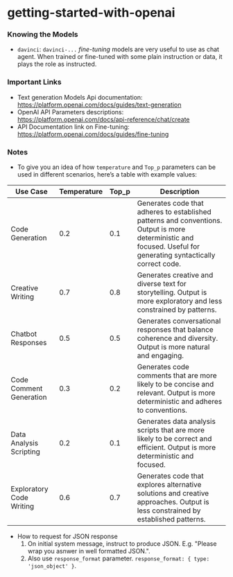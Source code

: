 # getting-started-with-openai

### Knowing the Models
* `davinci`: `davinci-...` *fine-tuning* models are very useful to use as chat agent. When trained or fine-tuned with some plain instruction or data, it plays the role as instructed.

### Important Links
* Text generation Models Api documentation: https://platform.openai.com/docs/guides/text-generation
* OpenAI API Parameters descriptions: https://platform.openai.com/docs/api-reference/chat/create
* API Documentation link on Fine-tuning: https://platform.openai.com/docs/guides/fine-tuning


### Notes
* To give you an idea of how `temperature` and `Top_p` parameters can be used in different scenarios, here’s a table with example values:

| Use Case |	Temperature |	Top_p |	Description
|---|--|--|--|
| Code Generation |	0.2 |	0.1 |	Generates code that adheres to established patterns and conventions. Output is more deterministic and focused. Useful for generating syntactically correct code.|
|Creative Writing |	0.7 |	0.8 |	Generates creative and diverse text for storytelling. Output is more exploratory and less constrained by patterns.|
|Chatbot Responses |	0.5 |	0.5 |	Generates conversational responses that balance coherence and diversity. Output is more natural and engaging.|
|Code Comment Generation |	0.3 |	0.2 |	Generates code comments that are more likely to be concise and relevant. Output is more deterministic and adheres to conventions.|
|Data Analysis Scripting |	0.2 |	0.1 |	Generates data analysis scripts that are more likely to be correct and efficient. Output is more deterministic and focused.|
|Exploratory Code Writing |	0.6 |	0.7 |	Generates code that explores alternative solutions and creative approaches. Output is less constrained by established patterns.|

* How to request for JSON response
  1. On initial system message, instruct to produce JSON. E.g. "Please wrap you asnwer in well formatted JSON.".
  2. Also use `response_format` parameter. `response_format: { type: 'json_object' }`.
